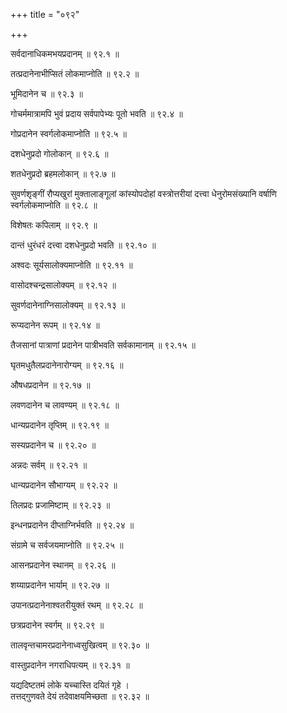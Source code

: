 +++
title = "०९२"

+++

सर्वदानाधिकमभयप्रदानम् ॥ ९२.१ ॥

तत्प्रदानेनाभीप्सितं लोकमाप्नोति ॥ ९२.२ ॥

भूमिदानेन च ॥ ९२.३ ॥

गोचर्ममात्रामपि भुवं प्रदाय सर्वपापेभ्यः पूतो भवति ॥ ९२.४ ॥

गोप्रदानेन स्वर्गलोकमाप्नोति ॥ ९२.५ ॥

दशधेनुप्रदो गोलोकान् ॥ ९२.६ ॥

शतधेनुप्रदो ब्रहमलोकान् ॥ ९२.७ ॥

सुवर्णशृङ्गीं रौप्यखुरां मुक्तालाङ्गूलां कांस्योपदोहां वस्त्रोत्तरीयां दत्त्वा धेनुरोमसंख्यानि वर्षाणि स्वर्गलोकमाप्नोति ॥ ९२.८ ॥

विशेषतः कपिलाम् ॥ ९२.९ ॥

दान्तं धुरंधरं दत्त्वा दशधेनुप्रदो भवति ॥ ९२.१० ॥

अश्वदः सूर्यसालोक्यमाप्नोति ॥ ९२.११ ॥

वासोदश्चन्द्रसालोक्यम् ॥ ९२.१२ ॥

सुवर्णदानेनाग्निसालोक्यम् ॥ ९२.१३ ॥

रूप्यदानेन रूपम् ॥ ९२.१४ ॥

तैजसानां पात्राणां प्रदानेन पात्रीभवति सर्वकामानाम् ॥ ९२.१५ ॥

घृतमधुतैलप्रदानेनारोग्यम् ॥ ९२.१६ ॥

औषधप्रदानेन ॥ ९२.१७ ॥

लवणदानेन च लावण्यम् ॥ ९२.१८ ॥

धान्यप्रदानेन तृप्तिम् ॥ ९२.१९ ॥

सस्यप्रदानेन च ॥ ९२.२० ॥

अन्नदः सर्वम् ॥ ९२.२१ ॥

धान्यप्रदानेन सौभाग्यम् ॥ ९२.२२ ॥

तिलप्रदः प्रजामिष्टाम् ॥ ९२.२३ ॥

इन्धनप्रदानेन दीप्ताग्निर्भवति ॥ ९२.२४ ॥

संग्रामे च सर्वजयमाप्नोति ॥ ९२.२५ ॥

आसनप्रदानेन स्थानम् ॥ ९२.२६ ॥

शय्याप्रदानेन भार्याम् ॥ ९२.२७ ॥

उपानत्प्रदानेनाश्वतरीयुक्तं रथम् ॥ ९२.२८ ॥

छत्रप्रदानेन स्वर्गम् ॥ ९२.२९ ॥

तालवृन्तचामरप्रदानेनाध्वसुखित्वम् ॥ ९२.३० ॥

वास्तुप्रदानेन नगराधिपत्यम् ॥ ९२.३१ ॥

यद्यदिष्टतमं लोके यच्चास्ति दयितं गृहे  ।  
तत्तद्गुणवते देयं तदेवाक्षयमिच्छता  ॥ ९२.३२ ॥


